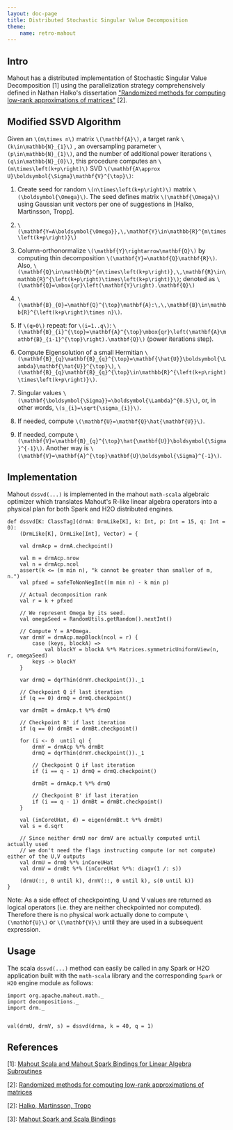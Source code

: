 ```yaml
---
layout: doc-page
title: Distributed Stochastic Singular Value Decomposition
theme:
    name: retro-mahout
---
```


## Intro

Mahout has a distributed implementation of Stochastic Singular Value Decomposition [1] using the parallelization strategy comprehensively defined in Nathan Halko's dissertation ["Randomized methods for computing low-rank approximations of matrices"](http://amath.colorado.edu/faculty/martinss/Pubs/2012_halko_dissertation.pdf) [2].

## Modified SSVD Algorithm

Given an `\(m\times n\)`
matrix `\(\mathbf{A}\)`, a target rank `\(k\in\mathbb{N}_{1}\)`
, an oversampling parameter `\(p\in\mathbb{N}_{1}\)`, 
and the number of additional power iterations `\(q\in\mathbb{N}_{0}\)`, 
this procedure computes an `\(m\times\left(k+p\right)\)`
SVD `\(\mathbf{A\approx U}\boldsymbol{\Sigma}\mathbf{V}^{\top}\)`:

  1. Create seed for random `\(n\times\left(k+p\right)\)`
  matrix `\(\boldsymbol{\Omega}\)`. The seed defines matrix `\(\mathbf{\Omega}\)`
  using Gaussian unit vectors per one of suggestions in [Halko, Martinsson, Tropp].

  2. `\(\mathbf{Y=A\boldsymbol{\Omega}},\,\mathbf{Y}\in\mathbb{R}^{m\times\left(k+p\right)}\)`
 
  3. Column-orthonormalize `\(\mathbf{Y}\rightarrow\mathbf{Q}\)`
  by computing thin decomposition `\(\mathbf{Y}=\mathbf{Q}\mathbf{R}\)`.
  Also, `\(\mathbf{Q}\in\mathbb{R}^{m\times\left(k+p\right)},\,\mathbf{R}\in\mathbb{R}^{\left(k+p\right)\times\left(k+p\right)}\)`; denoted as `\(\mathbf{Q}=\mbox{qr}\left(\mathbf{Y}\right).\mathbf{Q}\)`

  4. `\(\mathbf{B}_{0}=\mathbf{Q}^{\top}\mathbf{A}:\,\,\mathbf{B}\in\mathbb{R}^{\left(k+p\right)\times n}\)`.
 
  5. If `\(q>0\)`
  repeat: for `\(i=1..q\)`: 
  `\(\mathbf{B}_{i}^{\top}=\mathbf{A}^{\top}\mbox{qr}\left(\mathbf{A}\mathbf{B}_{i-1}^{\top}\right).\mathbf{Q}\)`
  (power iterations step).

  6. Compute Eigensolution of a small Hermitian `\(\mathbf{B}_{q}\mathbf{B}_{q}^{\top}=\mathbf{\hat{U}}\boldsymbol{\Lambda}\mathbf{\hat{U}}^{\top}\)`,
  `\(\mathbf{B}_{q}\mathbf{B}_{q}^{\top}\in\mathbb{R}^{\left(k+p\right)\times\left(k+p\right)}\)`.
 
  7. Singular values `\(\mathbf{\boldsymbol{\Sigma}}=\boldsymbol{\Lambda}^{0.5}\)`,
  or, in other words, `\(s_{i}=\sqrt{\sigma_{i}}\)`.
 
  8. If needed, compute `\(\mathbf{U}=\mathbf{Q}\hat{\mathbf{U}}\)`.

  9. If needed, compute `\(\mathbf{V}=\mathbf{B}_{q}^{\top}\hat{\mathbf{U}}\boldsymbol{\Sigma}^{-1}\)`.
Another way is `\(\mathbf{V}=\mathbf{A}^{\top}\mathbf{U}\boldsymbol{\Sigma}^{-1}\)`.




## Implementation

Mahout `dssvd(...)` is implemented in the mahout `math-scala` algebraic optimizer which translates Mahout's R-like linear algebra operators into a physical plan for both Spark and H2O distributed engines.

    def dssvd[K: ClassTag](drmA: DrmLike[K], k: Int, p: Int = 15, q: Int = 0):
        (DrmLike[K], DrmLike[Int], Vector) = {

        val drmAcp = drmA.checkpoint()

        val m = drmAcp.nrow
        val n = drmAcp.ncol
        assert(k <= (m min n), "k cannot be greater than smaller of m, n.")
        val pfxed = safeToNonNegInt((m min n) - k min p)

        // Actual decomposition rank
        val r = k + pfxed

        // We represent Omega by its seed.
        val omegaSeed = RandomUtils.getRandom().nextInt()

        // Compute Y = A*Omega.  
        var drmY = drmAcp.mapBlock(ncol = r) {
            case (keys, blockA) =>
                val blockY = blockA %*% Matrices.symmetricUniformView(n, r, omegaSeed)
            keys -> blockY
        }

        var drmQ = dqrThin(drmY.checkpoint())._1

        // Checkpoint Q if last iteration
        if (q == 0) drmQ = drmQ.checkpoint()

        var drmBt = drmAcp.t %*% drmQ
        
        // Checkpoint B' if last iteration
        if (q == 0) drmBt = drmBt.checkpoint()

        for (i <- 0  until q) {
            drmY = drmAcp %*% drmBt
            drmQ = dqrThin(drmY.checkpoint())._1            
            
            // Checkpoint Q if last iteration
            if (i == q - 1) drmQ = drmQ.checkpoint()
            
            drmBt = drmAcp.t %*% drmQ
            
            // Checkpoint B' if last iteration
            if (i == q - 1) drmBt = drmBt.checkpoint()
        }

        val (inCoreUHat, d) = eigen(drmBt.t %*% drmBt)
        val s = d.sqrt

        // Since neither drmU nor drmV are actually computed until actually used
        // we don't need the flags instructing compute (or not compute) either of the U,V outputs 
        val drmU = drmQ %*% inCoreUHat
        val drmV = drmBt %*% (inCoreUHat %*%: diagv(1 /: s))

        (drmU(::, 0 until k), drmV(::, 0 until k), s(0 until k))
    }

Note: As a side effect of checkpointing, U and V values are returned as logical operators (i.e. they are neither checkpointed nor computed).  Therefore there is no physical work actually done to compute `\(\mathbf{U}\)` or `\(\mathbf{V}\)` until they are used in a subsequent expression.


## Usage

The scala `dssvd(...)` method can easily be called in any Spark or H2O application built with the `math-scala` library and the corresponding `Spark` or `H2O` engine module as follows:

    import org.apache.mahout.math._
    import decompositions._
    import drm._
    
    
    val(drmU, drmV, s) = dssvd(drma, k = 40, q = 1)

 
## References

[1]: [Mahout Scala and Mahout Spark Bindings for Linear Algebra Subroutines](http://mahout.apache.org/users/sparkbindings/ScalaSparkBindings.pdf)

[2]: [Randomized methods for computing low-rank
approximations of matrices](http://amath.colorado.edu/faculty/martinss/Pubs/2012_halko_dissertation.pdf)

[2]: [Halko, Martinsson, Tropp](http://arxiv.org/abs/0909.4061)

[3]: [Mahout Spark and Scala Bindings](http://mahout.apache.org/users/sparkbindings/home.html)



